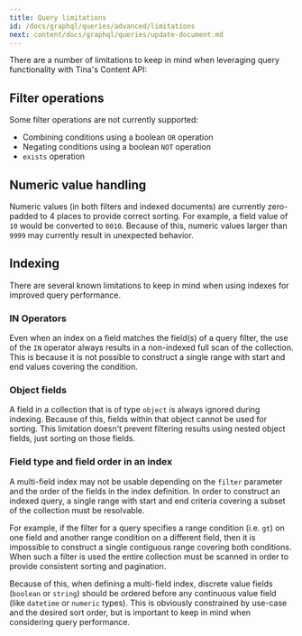 ```yaml
---
title: Query limitations
id: /docs/graphql/queries/advanced/limitations
next: content/docs/graphql/queries/update-document.md
---
```


There are a number of limitations to keep in mind when leveraging query functionality with Tina's Content API:

## Filter operations

Some filter operations are not currently supported:

- Combining conditions using a boolean `OR` operation
- Negating conditions using a boolean `NOT` operation
- `exists` operation

## Numeric value handling

Numeric values (in both filters and indexed documents) are currently zero-padded to 4 places to provide correct sorting. For example, a field value of `10` would be converted to `0010`. Because of this, numeric values larger than `9999` may currently result in unexpected behavior.

## Indexing

There are several known limitations to keep in mind when using indexes for improved query performance.

### IN Operators

Even when an index on a field matches the field(s) of a query filter, the use of the `IN` operator always results in a non-indexed full scan of the collection. This is because it is not possible to construct a single range with start and end values covering the condition.

### Object fields

A field in a collection that is of type `object` is always ignored during indexing. Because of this, fields within that object cannot be used for sorting. This limitation doesn't prevent filtering results using nested object fields, just sorting on those fields.

### Field type and field order in an index

A multi-field index may not be usable depending on the `filter` parameter and the order of the fields in the index definition. In order to construct an indexed query, a single range with start and end criteria covering a subset of the collection must be resolvable.

For example, if the filter for a query specifies a range condition (i.e. `gt`) on one field and another range condition on a different field, then it is impossible to construct a single contiguous range covering both conditions. When such a filter is used the entire collection must be scanned in order to provide consistent sorting and pagination.

Because of this, when defining a multi-field index, discrete value fields (`boolean` or `string`) should be ordered before any continuous value field (like `datetime` or `numeric` types). This is obviously constrained by use-case and the desired sort order, but is important to keep in mind when considering query performance.
